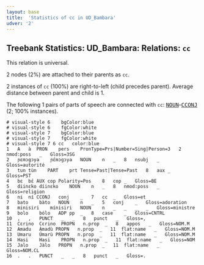 ```yaml
---
layout: base
title:  'Statistics of cc in UD_Bambara'
udver: '2'
---
```


## Treebank Statistics: UD_Bambara: Relations: `cc`

This relation is universal.

2 nodes (2%) are attached to their parents as `cc`.

2 instances of `cc` (100%) are right-to-left (child precedes parent).
Average distance between parent and child is 1.

The following 1 pairs of parts of speech are connected with `cc`: <tt><a href="bm-pos-NOUN.html">NOUN</a></tt>-<tt><a href="bm-pos-CCONJ.html">CCONJ</a></tt> (2; 100% instances).


~~~ conllu
# visual-style 6	bgColor:blue
# visual-style 6	fgColor:white
# visual-style 7	bgColor:blue
# visual-style 7	fgColor:white
# visual-style 7 6 cc	color:blue
1	A	à	PRON	pers	PronType=Prs|Number=Sing|Person=3	2	nmod:poss	_	Gloss=3SG
2	ɲɛmɔgɔya	ɲɛ́mɔgɔya	NOUN	n	_	8	nsubj	_	Gloss=autorité
3	tun	tùn	PART	prt	Tense=Past|Tense=Past	8	aux	_	Gloss=PST
4	bɛ	bɛ́	AUX	cop	Polarity=Pos	8	cop	_	Gloss=BE
5	diinɛko	díinɛko	NOUN	n	_	8	nmod:poss	_	Gloss=religion
6	ni	ní	CCONJ	conj	_	7	cc	_	Gloss=et
7	bato	bàto	NOUN	n	_	5	conj	_	Gloss=adoration
8	minisiri	mínisiri	NOUN	n	_	_	_	_	Gloss=ministre
9	bolo	bólo	ADP	pp	_	8	case	_	Gloss=CNTRL
10	,	,	PUNCT	_	_	8	punct	_	Gloss=,
11	Cɛrino	Cɛrino	PROPN	n.prop	_	8	appos	_	Gloss=NOM.M
12	Amadu	Ámadù	PROPN	n.prop	_	11	flat:name	_	Gloss=NOM.M
13	Umaru	Úmarù	PROPN	n.prop	_	11	flat:name	_	Gloss=NOM.M
14	Hasi	Hasi	PROPN	n.prop	_	11	flat:name	_	Gloss=NOM
15	Jalo	Jàlo	PROPN	n.prop	_	11	flat:name	_	Gloss=NOM.CL
16	.	.	PUNCT	_	_	8	punct	_	Gloss=.

~~~


